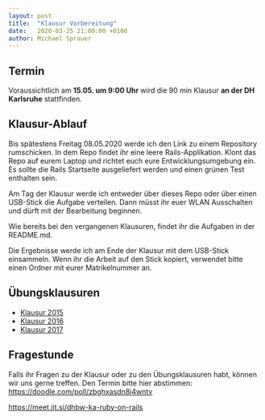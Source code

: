 ```yaml
---
layout: post
title:  "Klausur Vorbereitung"
date:   2020-03-25 21:00:00 +0100
author: Michael Sprauer
---
```


## Termin

Voraussichtlich am **15.05. um 9:00 Uhr** wird die 90 min Klausur **an der DH Karlsruhe** stattfinden. 

## Klausur-Ablauf

Bis spätestens Freitag 08.05.2020 werde ich den Link zu einem Repository rumschicken. In dem Repo findet ihr eine
leere Rails-Applikation. Klont das Repo auf eurem Laptop und richtet euch eure Entwicklungsumgebung ein.
Es sollte die Rails Startseite ausgeliefert werden und einen grünen Test enthalten sein.

Am Tag der Klausur werde ich entweder über dieses Repo oder über einen USB-Stick die Aufgabe verteilen.
Dann müsst ihr euer WLAN Ausschalten und dürft mit der Bearbeitung beginnen.

Wie bereits bei den vergangenen Klausuren, findet ihr die Aufgaben in der README.md.

Die Ergebnisse werde ich am Ende der Klausur mit dem USB-Stick einsammeln. Wenn ihr die 
Arbeit auf den Stick kopiert, verwendet bitte einen Ordner mit eurer Matrikelnummer an. 

## Übungsklausuren
  * [Klausur 2015](https://github.com/DHBW-KA/rails_klausur_2015)
  * [Klausur 2016](https://github.com/DHBW-KA/rails_klausur_2016)
  * [Klausur 2017](https://github.com/DHBW-KA/rails_klausur_2017)

## Fragestunde

Falls ihr Fragen zu der Klausur oder zu den Übungsklausuren habt, können wir 
uns gerne treffen. Den Termin bitte hier abstimmen: https://doodle.com/poll/zbghxasdn8i4wntv

https://meet.jit.si/dhbw-ka-ruby-on-rails